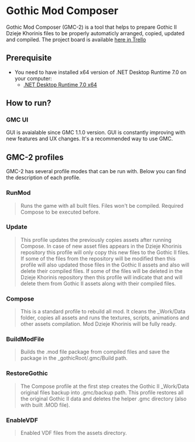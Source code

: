 # Gothic Mod Composer

Gothic Mod Composer (GMC-2) is a tool that helps to prepare Gothic II Dzieje Khorinis files to be properly automaticly arranged, copied, updated and compiled.
The project board is available [here in Trello]

## Prerequisite
- You need to have installed x64 version of .NET Desktop Runtime 7.0 on your computer:
  - [.NET Desktop Runtime 7.0 x64](https://dotnet.microsoft.com/en-us/download/dotnet/thank-you/runtime-desktop-7.0.1-windows-x64-installer)

## How to run?

### GMC UI
GUI is avaialable since GMC 1.1.0 version. GUI is constantly improving with new features and UX changes. It's a recommended way to use GMC.

## GMC-2 profiles
GMC-2 has several profile modes that can be run with. Below you can find the description of each profile.

### RunMod
> Runs the game with all built files. Files won't be compiled. Required Compose to be executed before.

### Update
> This profile updates the previously copies assets after running Compose. In case of new asset files appears in the Dzieje Khorinis repository this profile will only copy this new files to the Gothic II files. If some of the files from the repository will be modified then this profile will also updated those files in the Gothic II assets and also will delete their compiled files. If some of the files will be deleted in the Dzieje Khorinis repository then this profile will indicate that and will delete them from Gothic II assets along with their compiled files.

### Compose
> This is a standard profile to rebuild all mod. It cleans the _Work/Data folder, copies all assets and runs the textures, scripts, animations and other assets compilation. Mod Dzieje Khorinis will be fully ready.

### BuildModFile
> Builds the .mod file package from compiled files and save the package in the _gothicRoot/.gmc/Build path.

### RestoreGothic
> The Compose profile at the first step creates the Gothic II _Work/Data original files backup into .gmc/backup path. This profile restores all the original Gothic II data and deletes the helper .gmc directory (also with built .MOD file).

### EnableVDF
> Enabled VDF files from the assets directory.


[here in Trello]: https://trello.com/b/ndyTLtzA/gmc-2